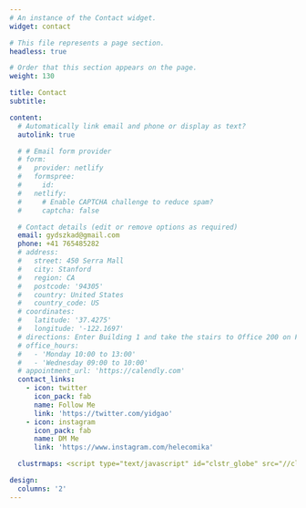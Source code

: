 ```yaml
---
# An instance of the Contact widget.
widget: contact

# This file represents a page section.
headless: true

# Order that this section appears on the page.
weight: 130

title: Contact
subtitle:

content:
  # Automatically link email and phone or display as text?
  autolink: true

  # # Email form provider
  # form:
  #   provider: netlify
  #   formspree:
  #     id:
  #   netlify:
  #     # Enable CAPTCHA challenge to reduce spam?
  #     captcha: false

  # Contact details (edit or remove options as required)
  email: gydszkad@gmail.com
  phone: +41 765485282
  # address:
  #   street: 450 Serra Mall
  #   city: Stanford
  #   region: CA
  #   postcode: '94305'
  #   country: United States
  #   country_code: US
  # coordinates:
  #   latitude: '37.4275'
  #   longitude: '-122.1697'
  # directions: Enter Building 1 and take the stairs to Office 200 on Floor 2
  # office_hours:
  #   - 'Monday 10:00 to 13:00'
  #   - 'Wednesday 09:00 to 10:00'
  # appointment_url: 'https://calendly.com'
  contact_links:
    - icon: twitter
      icon_pack: fab
      name: Follow Me
      link: 'https://twitter.com/yidgao'
    - icon: instagram
      icon_pack: fab
      name: DM Me
      link: 'https://www.instagram.com/helecomika'

  clustrmaps: <script type="text/javascript" id="clstr_globe" src="//clustrmaps.com/globe.js?d=duyxm0zQQZhwbSMlTji2ilOGTIDFF_LiEIF2DiYBx7k"></script>

design:
  columns: '2'
---
```

